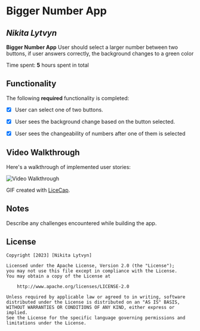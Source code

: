 # Bigger Number App

## *Nikita Lytvyn*

**Bigger Number App** User should select a larger number between two buttons, if user answers correctly, the background changes to a green color 

Time spent: **5** hours spent in total

## Functionality

The following **required** functionality is completed:

* [x] User can select one of two buttons.
* [x] User sees the background change based on the button selected.
* [x] User sees the changeability of numbers after one of them is selected


## Video Walkthrough

Here's a walkthrough of implemented user stories:

<img src='http://i.imgur.com/link/to/your/gif/file.gif' title='Video Walkthrough' width='' alt='Video Walkthrough' />

GIF created with [LiceCap](http://www.cockos.com/licecap/).

## Notes

Describe any challenges encountered while building the app.

## License

    Copyright [2023] [Nikita Lytvyn]

    Licensed under the Apache License, Version 2.0 (the "License");
    you may not use this file except in compliance with the License.
    You may obtain a copy of the License at

        http://www.apache.org/licenses/LICENSE-2.0

    Unless required by applicable law or agreed to in writing, software
    distributed under the License is distributed on an "AS IS" BASIS,
    WITHOUT WARRANTIES OR CONDITIONS OF ANY KIND, either express or implied.
    See the License for the specific language governing permissions and
    limitations under the License.
